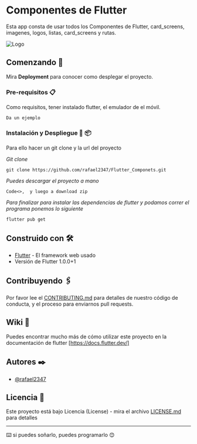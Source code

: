 # Componentes de Flutter 

Esta app consta de usar todos los Componentes de Flutter, card_screens, imagenes, logos, listas, card_screens y rutas.

![Logo ](https://cdn-images-1.medium.com/max/300/1*5-aoK8IBmXve5whBQM90GA.png)

## Comenzando 🚀

Mira **Deployment** para conocer como desplegar el proyecto.


### Pre-requisitos 📋
Como requisitos, tener instalado flutter, el emulador de el móvil.

```
Da un ejemplo
```

### Instalación y Despliegue 🔧 📦

Para ello hacer un git clone y la url del proyecto

_Git clone_

```
git clone https://github.com/rafael2347/Flutter_Componets.git
```

_Puedes descargar el proyecto a  mano_

```
Code<>,  y luego a download zip
```

_Para finalizar para instalar las dependencias de flutter y podamos correr el programa ponemos lo siguiente_

```
flutter pub get
```



## Construido con 🛠️

* [Flutter](https://docs.flutter.dev/) - El framework web usado
* Versión de Flutter 1.0.0+1

## Contribuyendo 🖇️

Por favor lee el [CONTRIBUTING.md](https://gist.github.com/villanuevand/xxxxxx) para detalles de nuestro código de conducta, y el proceso para enviarnos pull requests.

## Wiki 📖

Puedes encontrar mucho más de cómo utilizar este proyecto en la documentación de flutter [https://docs.flutter.dev/]

## Autores ✒️

- [@rafael2347](https://github.com/rafael2347)

## Licencia 📄

Este proyecto está bajo Licencia (License) - mira el archivo [LICENSE.md](LICENSE.md) para detalles

---
⌨️ si puedes soñarlo, puedes programarlo 😊
